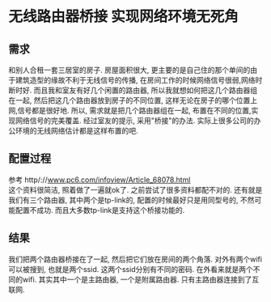 # 无线路由器桥接 实现网络环境无死角

## 需求 
和别人合租一套三居室的房子. 房屋面积很大, 更主要的是自己住的那个单间的由于建筑造型的缘故不利于无线信号的传播, 在房间工作的时候网络信号很弱,网络时断时好. 而且我和室友有好几个闲置的路由器, 所以我就想如何把这几个路由器组在一起, 然后把这几个路由器放到房子的不同位置, 这样无论在房子的哪个位置上网,信号都是很好地. 所以, 需求就是把几个路由器组在一起, 布置在不同的位置,实现网络信号的完美覆盖. 经过室友的提示, 采用"桥接"的办法.  实际上很多公司的办公环境的无线网络估计都是这样布置的吧.  

## 配置过程
参考 http/://www.pc6.com/infoview/Article_68078.html  
这个资料很简洁, 照着做了一遍就ok了. 之前尝试了很多资料都配不对的. 还有就是我们有三个路由器, 其中两个是tp-link的, 配置的时候最好只是用同型号的, 不然可能配置不成功. 而且大多数tp-link是支持这个桥接功能的. 

## 结果 
我们把两个路由器桥接在了一起, 然后把它们放在房间的两个角落. 对外有两个wifi可以被搜到, 也就是两个ssid. 这两个ssid分别有不同的密码. 在外看来就是两个不同的wifi. 其实其中一个是主路由器, 一个是附属路由器. 只有主路由器连接到了互联网.
